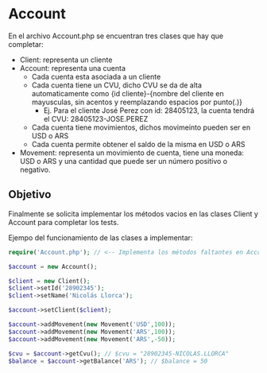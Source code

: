 # Account
En el archivo Account.php se encuentran tres clases que hay que completar:
- Client: representa un cliente 
- Account: representa una cuenta  
	- Cada cuenta esta asociada a un cliente
	- Cada cuenta tiene un CVU, dicho CVU se da de alta automaticamente como {id cliente}-{nombre del cliente en mayusculas, sin acentos y reemplazando espacios por punto(.)}
		- Ej. Para el cliente José Perez con id: 28405123, la cuenta tendrá el CVU: 28405123-JOSE.PEREZ
	- Cada cuenta tiene movimientos, dichos movimeinto pueden ser en USD o ARS
	- Cada cuenta permite obtener el saldo de la misma en USD o ARS
- Movement: representa un movimiento de cuenta, tiene una moneda: USD o ARS y una cantidad que puede ser un número positivo o negativo.

## Objetivo
Finalmente se solicita implementar los métodos vacios en las clases Client y Account para completar los tests.

Ejempo del funcionamiento de las clases a implementar:

```php
require('Account.php'); // <-- Implementa los métodos faltantes en Account.php

$account = new Account();

$client = new Client();
$client->setId('28902345');
$client->setName('Nicolás Llorca');

$account->setClient($client);

$account->addMovement(new Movement('USD',100));
$account->addMovement(new Movement('ARS',100));
$account->addMovement(new Movement('ARS',-50));

$cvu = $account->getCvu(); // $cvu = "28902345-NICOLAS.LLORCA"
$balance = $account->getBalance('ARS'); // $balance = 50

```
